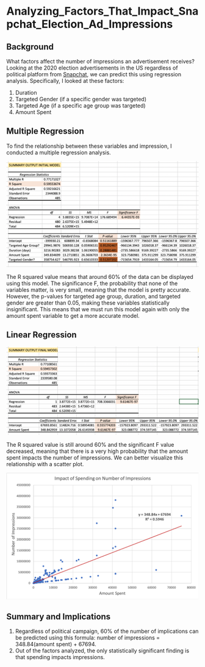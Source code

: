 # Analyzing_Factors_That_Impact_Snapchat_Election_Ad_Impressions
## Background
What factors affect the number of impressions an advertisement receives? Looking at the 2020 election advertisements in the US regardless of political platform from [Snapchat](https://www.snap.com/en-US/political-ads/), we can predict this using regression analysis. Specifically, I looked at these factors:
1. Duration 
2. Targeted Gender (if a specific gender was targeted)
3. Targeted Age (if a specific age group was targeted)
4. Amount Spent 

## Multiple Regression
To find the relationship between these variables and impression, I conducted a multiple regression analysis.

![alt_text](https://github.com/AndrealZhang/Analyzing_Factors_That_Impact_Snapchat_Election_Ad_Impressions/blob/master/Multi_regression_model1.png)

The R squared value means that around 60% of the data can be displayed using this model. The significance F, the probability that none of the variables matter, is very small, meaning that the model is pretty accurate. However, the p-values for targeted age group, duration, and targeted gender are greater than 0.05, making these variables statistically insignificant. This means that we must run this model again with only the amount spent variable to get a more accurate model. 

## Linear Regression
![alt_text](https://github.com/AndrealZhang/Analyzing_Factors_That_Impact_Snapchat_Election_Ad_Impressions/blob/master/regression_model2.png)

The R squared value is still around 60% and the significant F value decreased, meaning that there is a very high probability that the amount spent impacts the number of impressions. We can better visualize this relationship with a scatter plot.

![alt_text](https://github.com/AndrealZhang/Analyzing_Factors_That_Impact_Snapchat_Election_Ad_Impressions/blob/master/spending_vs_impressions_scatterplot.png)

## Summary and Implications
1. Regardless of political campaign, 60% of the number of implications can be predicted using this formula: number of impressions = 348.84(amount spent) + 67694.
2. Out of the factors analyzed, the only statistically significant finding is that spending impacts impressions.
